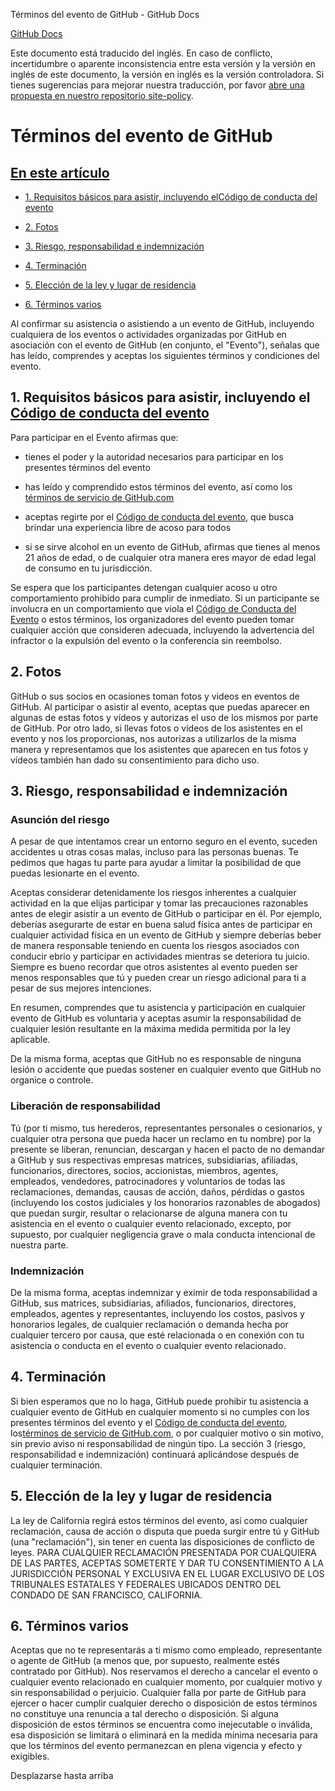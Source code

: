 Términos del evento de GitHub - GitHub Docs

[](/es)[GitHub Docs](/es)

Este documento está traducido del inglés. En caso de conflicto, incertidumbre o aparente inconsistencia entre esta versión y la versión en inglés de este documento, la versión en inglés es la versión controladora. Si tienes sugerencias para mejorar nuestra traducción, por favor [abre una propuesta en nuestro repositorio site-policy](https://github.com/github/site-policy/issues).

Términos del evento de GitHub
==========

[En este artículo](/github/site-policy/github-event-terms#in-this-article)
----------

* [1. Requisitos básicos para asistir, incluyendo el](#1-basic-requirements-to-attend---including-the-event-code-of-conduct)[Código de conducta del evento](/es/articles/github-event-code-of-conduct)

* [2. Fotos](#2-pictures)

* [3. Riesgo, responsabilidad e indemnización](#3-risk-liability-and-indemnity)

* [4. Terminación](#4-termination)

* [5. Elección de la ley y lugar de residencia](#5-choice-of-law-and-venue)

* [6. Términos varios](#6-miscellaneous-terms)

Al confirmar su asistencia o asistiendo a un evento de GitHub, incluyendo cualquiera de los eventos o actividades organizadas por GitHub en asociación con el evento de GitHub (en conjunto, el "Evento"), señalas que has leído, comprendes y aceptas los siguientes términos y condiciones del evento.

[](#1-basic-requirements-to-attend---including-the-event-code-of-conduct)1. Requisitos básicos para asistir, incluyendo el [Código de conducta del evento](/es/articles/github-event-code-of-conduct)
----------

Para participar en el Evento afirmas que:

* tienes el poder y la autoridad necesarios para participar en los presentes términos del evento

* has leído y comprendido estos términos del evento, así como los [términos de servicio de GitHub.com](/es/articles/github-terms-of-service)

* aceptas regirte por el [Código de conducta del evento](/es/articles/github-event-code-of-conduct), que busca brindar una experiencia libre de acoso para todos

* si se sirve alcohol en un evento de GitHub, afirmas que tienes al menos 21 años de edad, o de cualquier otra manera eres mayor de edad legal de consumo en tu jurisdicción.

Se espera que los participantes detengan cualquier acoso u otro comportamiento prohibido para cumplir de inmediato. Si un participante se involucra en un comportamiento que viola el [Código de Conducta del Evento](/es/articles/github-event-code-of-conduct) o estos términos, los organizadores del evento pueden tomar cualquier acción que consideren adecuada, incluyendo la advertencia del infractor o la expulsión del evento o la conferencia sin reembolso.

[](#2-pictures)2. Fotos
----------

GitHub o sus socios en ocasiones toman fotos y videos en eventos de GitHub. Al participar o asistir al evento, aceptas que puedas aparecer en algunas de estas fotos y vídeos y autorizas el uso de los mismos por parte de GitHub. Por otro lado, si llevas fotos o vídeos de los asistentes en el evento y nos los proporcionas, nos autorizas a utilizarlos de la misma manera y representamos que los asistentes que aparecen en tus fotos y vídeos también han dado su consentimiento para dicho uso.

[](#3-risk-liability-and-indemnity)3. Riesgo, responsabilidad e indemnización
----------

### [](#assumption-of-risk)Asunción del riesgo ###

A pesar de que intentamos crear un entorno seguro en el evento, suceden accidentes u otras cosas malas, incluso para las personas buenas. Te pedimos que hagas tu parte para ayudar a limitar la posibilidad de que puedas lesionarte en el evento.

Aceptas considerar detenidamente los riesgos inherentes a cualquier actividad en la que elijas participar y tomar las precauciones razonables antes de elegir asistir a un evento de GitHub o participar en él. Por ejemplo, deberías asegurarte de estar en buena salud física antes de participar en cualquier actividad física en un evento de GitHub y siempre deberías beber de manera responsable teniendo en cuenta los riesgos asociados con conducir ebrio y participar en actividades mientras se deteriora tu juicio. Siempre es bueno recordar que otros asistentes al evento pueden ser menos responsables que tú y pueden crear un riesgo adicional para ti a pesar de sus mejores intenciones.

En resumen, comprendes que tu asistencia y participación en cualquier evento de GitHub es voluntaria y aceptas asumir la responsabilidad de cualquier lesión resultante en la máxima medida permitida por la ley aplicable.

De la misma forma, aceptas que GitHub no es responsable de ninguna lesión o accidente que puedas sostener en cualquier evento que GitHub no organice o controle.

### [](#release-of-liability)Liberación de responsabilidad ###

Tú (por ti mismo, tus herederos, representantes personales o cesionarios, y cualquier otra persona que pueda hacer un reclamo en tu nombre) por la presente se liberan, renuncian, descargan y hacen el pacto de no demandar a GitHub y sus respectivas empresas matrices, subsidiarias, afiliadas, funcionarios, directores, socios, accionistas, miembros, agentes, empleados, vendedores, patrocinadores y voluntarios de todas las reclamaciones, demandas, causas de acción, daños, pérdidas o gastos (incluyendo los costos judiciales y los honorarios razonables de abogados) que puedan surgir, resultar o relacionarse de alguna manera con tu asistencia en el evento o cualquier evento relacionado, excepto, por supuesto, por cualquier negligencia grave o mala conducta intencional de nuestra parte.

### [](#indemnity)Indemnización ###

De la misma forma, aceptas indemnizar y eximir de toda responsabilidad a GitHub, sus matrices, subsidiarias, afiliados, funcionarios, directores, empleados, agentes y representantes, incluyendo los costos, pasivos y honorarios legales, de cualquier reclamación o demanda hecha por cualquier tercero por causa, que esté relacionada o en conexión con tu asistencia o conducta en el evento o cualquier evento relacionado.

[](#4-termination)4. Terminación
----------

Si bien esperamos que no lo haga, GitHub puede prohibir tu asistencia a cualquier evento de GitHub en cualquier momento si no cumples con los presentes términos del evento y el [Código de conducta del evento](/es/articles/github-event-code-of-conduct), los[términos de servicio de GitHub.com](/es/articles/github-terms-of-service), o por cualquier motivo o sin motivo, sin previo aviso ni responsabilidad de ningún tipo. La sección 3 (riesgo, responsabilidad e indemnización) continuará aplicándose después de cualquier terminación.

[](#5-choice-of-law-and-venue)5. Elección de la ley y lugar de residencia
----------

La ley de California regirá estos términos del evento, así como cualquier reclamación, causa de acción o disputa que pueda surgir entre tú y GitHub (una "reclamación"), sin tener en cuenta las disposiciones de conflicto de leyes. PARA CUALQUIER RECLAMACIÓN PRESENTADA POR CUALQUIERA DE LAS PARTES, ACEPTAS SOMETERTE Y DAR TU CONSENTIMIENTO A LA JURISDICCIÓN PERSONAL Y EXCLUSIVA EN EL LUGAR EXCLUSIVO DE LOS TRIBUNALES ESTATALES Y FEDERALES UBICADOS DENTRO DEL CONDADO DE SAN FRANCISCO, CALIFORNIA.

[](#6-miscellaneous-terms)6. Términos varios
----------

Aceptas que no te representarás a ti mismo como empleado, representante o agente de GitHub (a menos que, por supuesto, realmente estés contratado por GitHub). Nos reservamos el derecho a cancelar el evento o cualquier evento relacionado en cualquier momento, por cualquier motivo y sin responsabilidad o perjuicio. Cualquier falla por parte de GitHub para ejercer o hacer cumplir cualquier derecho o disposición de estos términos no constituye una renuncia a tal derecho o disposición. Si alguna disposición de estos términos se encuentra como inejecutable o inválida, esa disposición se limitará o eliminará en la medida mínima necesaria para que los términos del evento permanezcan en plena vigencia y efecto y exigibles.

Desplazarse hasta arriba
